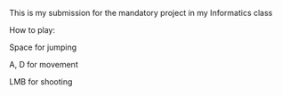 This is my submission for the mandatory project in my Informatics class


How to play:

Space for jumping

A, D for movement

LMB for shooting
